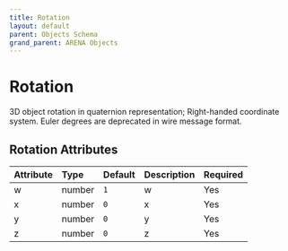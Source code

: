 ```yaml
---
title: Rotation
layout: default
parent: Objects Schema
grand_parent: ARENA Objects
---
```


<!--CAUTION: This file is autogenerated from https://github.com/arenaxr/arena-schemas. Changes made here may be overwritten.-->


Rotation
========


3D object rotation in quaternion representation; Right-handed coordinate system. Euler degrees are deprecated in wire message format.

Rotation Attributes
--------------------

|Attribute|Type|Default|Description|Required|
| :--- | :--- | :--- | :--- | :--- |
|w|number|```1```|w|Yes|
|x|number|```0```|x|Yes|
|y|number|```0```|y|Yes|
|z|number|```0```|z|Yes|
